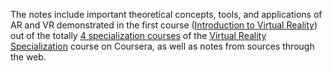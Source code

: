 The notes include important theoretical concepts, tools, and applications of AR and VR demonstrated in the first course ([Introduction to Virtual Reality](https://www.coursera.org/learn/introduction-virtual-reality?specialization=virtual-reality)) out of the totally [4 specialization courses](https://www.coursera.org/specializations/virtual-reality#courses) of the [Virtual Reality Specialization](https://www.coursera.org/specializations/virtual-reality) course on Coursera, as well as notes from sources through the web.